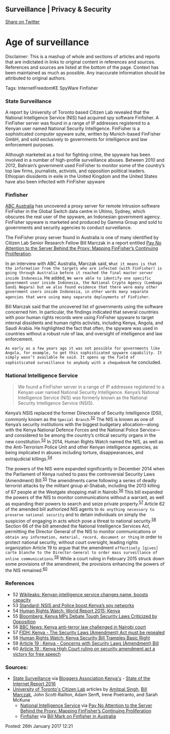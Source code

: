 ## Surveillance | Privacy & Security

[Share on Twitter](http://twitter.com/share?text=Surveillance%20via%20@pitsolu&url=https://pitsolu.github.io/static/redirects/articles/blog2.md.html)

Age of surveillance
===
Disclaimer: This is a mashup of whole and sections of articles and reports that are indictated in links to original content in references and sources. References and sources are listed at the bottom of the page. Context has been maintained as much as possible. Any inaccurate information should be attributed to original authors.

Tags: InternetFreedomKE SpyWare Finfisher

### State Surveillance
A report by University of Toronto based Citizen Lab revealed that the National Intelligence Service (NIS) had acquired spy software Finfisher. A FinFisher server was found in a range of IP addresses registered to a Kenyan user named National Security Intelligence. FinFisher is a sophisticated computer spyware suite, written by Munich-based FinFisher GmbH, and sold exclusively to governments for intelligence and law enforcement purposes.

Although marketed as a tool for fighting crime, the spyware has been involved in a number of high-profile surveillance abuses. Between 2010 and 2012, Bahrain’s government used FinFisher to monitor some of the country’s top law firms, journalists, activists, and opposition political leaders. Ethiopian dissidents in exile in the United Kingdom and the United States have also been infected with FinFisher spyware

### Finfisher
[ABC Australia](http://mobile.abc.net.au/news/2016-01-26/notorious-spyware-used-to-take-over-computers-found-in-sydney/7114734) has uncovered a proxy server for remote intrusion software FinFisher in the Global Switch data centre in Ultimo, Sydney, which obscures the real user of the spyware, an Indonesian government agency. FinFisher spyware is marketed and produced by Gamma Group and sold to governments and security agencies to conduct surveillance.

The FinFisher proxy server found in Australia is one of many identified by Citizen Lab Senior Research Fellow Bill Marczak in a report entitled [Pay No Attention to the Server Behind the Proxy: Mapping FinFisher’s Continuing Proliferation](https://citizenlab.org/2015/10/mapping-finfishers-continuing-proliferation).

In an interview with ABC Australia, Marczak said, `What it means is that the information from the targets who are infected (with FinFisher) is going through Australia before it reached the final master server inside Indonesia`. He added, `We were able to identify one specific government user inside Indonesia, the National Crypto Agency (Lembaga Sandi Negara) but we also found evidence that there were many other government users inside Indonesia, in other words many separate agencies that were using many separate deployments of FinFisher`.

Bill Marczak said that the uncovered list of governments using the software concerned him. In particular, the findings indicated that several countries with poor human rights records were using FinFisher spyware to target internal dissidents and human rights activists, including Kenya, Angola, and Saudi Arabia. He highlighted the fact that often, the spyware was used in countries without a robust rule of law, and oversight of intelligence and law enforcement.

`As early as a few years ago it was not possible for governments like Angola, for example, to get this sophisticated spyware capability. It simply wasn’t available he said. It opens up the field of sophisticated surveillance to anybody with a chequebook` he concluded.

### National Intelligence Service

> We found a FinFisher server in a range of IP addresses registered to a Kenyan user named National 
> Security Intelligence. Kenya’s National Intelligence Service (NIS) was formerly known as the 
> National Security Intelligence Service (NSIS).

Kenya’s NSIS replaced the former Directorate of Security Intelligence (DSI), commonly known as the `Special Branch`.<sup>[52](https://wikileaks.org/gifiles/docs/51/5109873_-os-kenya-kenyan-intelligence-service-changes-name-boosts.html)</sup> The NIS is known as one of Kenya’s security institutions with the biggest budgetary allocation—along with the Kenya National Defence Forces and the National Police Service—and considered to be among the country’s critical security organs in the new constitution.<sup>[53](http://www.standardmedia.co.ke/article/2000059031/nsis-and-police-boost-kenya-s-spy-networks)</sup> In 2014, Human Rights Watch named the NIS, as well as the Anti-Terrorism Police Unit and other Kenyan intelligence agencies, as being implicated in abuses including torture, disappearances, and extrajudicial killings.<sup>[54](https://www.hrw.org/world-report/2015/country-chapters/kenya)</sup>

The powers of the NIS were expanded significantly in December 2014 when the Parliament of Kenya rushed to pass the controversial Security Laws (Amendment) Bill.<sup>[55](https://www.bloomberg.com/news/articles/2014-12-11/kenya-mps-debate-tough-security-laws-criticized-by-opposition)</sup> The amendments came following a series of deadly terrorist attacks by the militant group al-Shabab, including the 2013 killing of 67 people at the Westgate shopping mall in Nairobi.<sup>[56](http://www.bbc.com/news/world-africa-30592083)</sup> This bill expanded the powers of the NIS to monitor communications without a warrant, as well as expanding their powers to search and seize private property.<sup>[57](https://www.fidh.org/en/region/Africa/kenya/16696-kenya-the-security-laws-amendment-act-must-be-repealed)</sup> Article 62 of the amended bill authorized NIS agents to `do anything necessary to preserve national security` and to detain individuals on simply the suspicion of engaging in acts which pose a threat to national security.<sup>[58](https://www.hrw.org/news/2014/12/13/kenya-security-bill-tramples-basic-rights)</sup> Section 66 of the bill amended the National Intelligence Services Act, permitting the Director General of the NIS to monitor communications or `obtain any information, material, record, document or thing` in order to protect national security, without court oversight, leading rights organization Article 19 to argue that the amendment `effectively [gives] carte blanche to the Director-General to order mass surveillance of online communications`.<sup>[59](https://www.article19.org/resources.php/resource/37800/en/kenya:-concerns-with-security-laws-(amendment)-bill)</sup> While a court ruling in February 2015 struck down some provisions of the amendment, the provisions enhancing the powers of the NIS remained.<sup>[60](https://www.article19.org/resources.php/resource/37866/en/kenya:-high-court-ruling-on-security-amendment-act-a-victory-for-free-speech)</sup>

### References
* 52 [Wikileaks: Kenyan intelligence service changes name, boosts capacity](https://wikileaks.org/gifiles/docs/51/5109873_-os-kenya-kenyan-intelligence-service-changes-name-boosts.html)
* 53 [Standard: NSIS and Police boost Kenya’s spy networks](http://www.standardmedia.co.ke/article/2000059031/nsis-and-police-boost-kenya-s-spy-networks)
* 54 [Human Rights Watch: World Report 2015: Kenya](https://www.hrw.org/world-report/2015/country-chapters/kenya)
* 55 [Bloomberg: Kenya MPs Debate Tough Security Laws Criticized by Opposition](https://www.bloomberg.com/news/articles/2014-12-11/kenya-mps-debate-tough-security-laws-criticized-by-opposition)
* 56 [BBC News: Kenya anti-terror law challenged in Nairobi court](http://www.bbc.com/news/world-africa-30592083)
* 57 [FIDH: Kenya - The Security Laws (Amendment) Act must be repealed](https://www.fidh.org/en/region/Africa/kenya/16696-kenya-the-security-laws-amendment-act-must-be-repealed)
* 58 [Human Rights Watch: Kenya Security Bill Tramples Basic Right](https://www.hrw.org/news/2014/12/13/kenya-security-bill-tramples-basic-rights)
* 59 [Article 19 : Kenya - Concerns with Security Laws (Amendment) Bill](https://www.article19.org/resources.php/resource/37800/en/kenya:-concerns-with-security-laws-(amendment)-bill)
* 60 [Article 19 : Kenya High Court ruling on security amendment act a victory for free speech](https://www.article19.org/resources.php/resource/37866/en/kenya:-high-court-ruling-on-security-amendment-act-a-victory-for-free-speech)


### Sources:

- [State Surveillance](#state-surveillance) via [Bloggers Association Kenya's](https://twitter.com/bakekenya) - [State of the Internet Report 2016](http://bit.ly/2kwkrmP)
- [University of Toronto's Citizen Lab](https://citizenlab.org/) articles by [Amitpal Singh](https://citizenlab.org/author/asingh), [Bill Marczak](https://citizenlab.org/category/author/bill-marczak), John Scott-Railton, Adam Senft, Irene Poetranto, and Sarah McKune
	-	[National Intelligence Service](#nis) via [Pay No Attention to the Server Behind the Proxy: Mapping FinFisher’s Continuing Proliferation](https://citizenlab.org/2015/10/mapping-finfishers-continuing-proliferation)
	-	[Finfisher](#finfisher) via [Bill Mark on Finfisher in Australia](https://citizenlab.org/2016/01/bill-marczak-finfisher-australia-indonesia)

Posted: 26th January 2017 12:21
